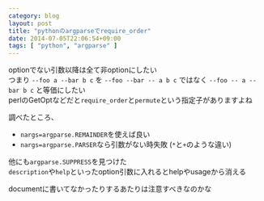 ```yaml
---
category: blog
layout: post
title: "pythonのargparseでrequire_order"
date: 2014-07-05T22:06:54+09:00
tags: [ "python", "argparse" ]
---
```


optionでない引数以降は全て非optionにしたい  
つまり `--foo a --bar b c` を `--foo --bar -- a b c` ではなく `--foo -- a --bar b c` と等価にしたい  
perlのGetOptなどだと`require_order`と`permute`という指定子がありますよね

調べたところ、

-   `nargs=argparse.REMAINDER`を使えば良い
-   `nargs=argparse.PARSER`なら引数がない時失敗 (`*`と`+`のような違い)

他にも`argparse.SUPPRESS`を見つけた  
`description`や`help`といったoption引数に入れるとhelpやusageから消える

documentに書いてなかったりするあたりは注意すべきなのかな
